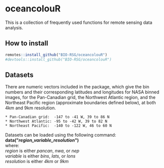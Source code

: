 # oceancolouR

This is a collection of frequently used functions for remote sensing data analysis.


## How to install

``` r
remotes::install_github("BIO-RSG/oceancolouR")
#devtools::install_github("BIO-RSG/oceancolouR")
```

## Datasets

There are numeric vectors included in the package, which give the bin numbers and their corresponding latitudes and longitudes for NASA binned images, for the Pan-Canadian grid, the Northwest Atlantic region, and the Northeast Pacific region (approximate boundaries defined below), at both 4km and 9km resolution.  

    * Pan-Canadian grid:  -147 to -41 W, 39 to 86 N  
    * Northwest Atlantic: -95 to -42 W, 39 to 82 N  
    * Northeast Pacific:  -140 to -122 W, 46 to 60 N  

Datasets can be loaded using the following command:  
__data("*region_variable_resolution*")__  
where:  
    *region* is either *pancan*, *nwa*, or *nep*  
    *variable* is either *bins*, *lats*, or *lons*  
    *resolution* is either *4km* or *9km*  
